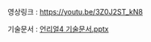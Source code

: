 영상링크 : https://youtu.be/3Z0J2ST_kN8

기술문서 : [언리얼4 기술문서.pptx](https://github.com/kaikenesis/Project_PSG_425v/files/14108787/4.pptx)
